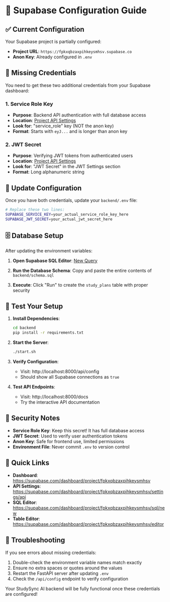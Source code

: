 # 🚀 Supabase Configuration Guide

## ✅ Current Configuration

Your Supabase project is partially configured:

- **Project URL**: `https://fpkxqbzaxpihkeysmhsv.supabase.co`
- **Anon Key**: Already configured in `.env`

## 🔑 Missing Credentials

You need to get these two additional credentials from your Supabase dashboard:

### 1. Service Role Key

- **Purpose**: Backend API authentication with full database access
- **Location**: [Project API Settings](https://supabase.com/dashboard/project/fpkxqbzaxpihkeysmhsv/settings/api)
- **Look for**: "service_role" key (NOT the anon key)
- **Format**: Starts with `eyJ...` and is longer than anon key

### 2. JWT Secret

- **Purpose**: Verifying JWT tokens from authenticated users
- **Location**: [Project API Settings](https://supabase.com/dashboard/project/fpkxqbzaxpihkeysmhsv/settings/api)
- **Look for**: "JWT Secret" in the JWT Settings section
- **Format**: Long alphanumeric string

## 📝 Update Configuration

Once you have both credentials, update your `backend/.env` file:

```bash
# Replace these two lines:
SUPABASE_SERVICE_KEY=your_actual_service_role_key_here
SUPABASE_JWT_SECRET=your_actual_jwt_secret_here
```

## 🗄️ Database Setup

After updating the environment variables:

1. **Open Supabase SQL Editor**: [New Query](https://supabase.com/dashboard/project/fpkxqbzaxpihkeysmhsv/sql/new)

2. **Run the Database Schema**: Copy and paste the entire contents of `backend/schema.sql`

3. **Execute**: Click "Run" to create the `study_plans` table with proper security

## 🧪 Test Your Setup

1. **Install Dependencies**:

   ```bash
   cd backend
   pip install -r requirements.txt
   ```

2. **Start the Server**:

   ```bash
   ./start.sh
   ```

3. **Verify Configuration**:

   - Visit: http://localhost:8000/api/config
   - Should show all Supabase connections as `true`

4. **Test API Endpoints**:
   - Visit: http://localhost:8000/docs
   - Try the interactive API documentation

## 🔐 Security Notes

- **Service Role Key**: Keep this secret! It has full database access
- **JWT Secret**: Used to verify user authentication tokens
- **Anon Key**: Safe for frontend use, limited permissions
- **Environment File**: Never commit `.env` to version control

## 🎯 Quick Links

- **Dashboard**: https://supabase.com/dashboard/project/fpkxqbzaxpihkeysmhsv
- **API Settings**: https://supabase.com/dashboard/project/fpkxqbzaxpihkeysmhsv/settings/api
- **SQL Editor**: https://supabase.com/dashboard/project/fpkxqbzaxpihkeysmhsv/sql/new
- **Table Editor**: https://supabase.com/dashboard/project/fpkxqbzaxpihkeysmhsv/editor

## 🚨 Troubleshooting

If you see errors about missing credentials:

1. Double-check the environment variable names match exactly
2. Ensure no extra spaces or quotes around the values
3. Restart the FastAPI server after updating `.env`
4. Check the `/api/config` endpoint to verify configuration

Your StudySync AI backend will be fully functional once these credentials are configured!
